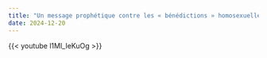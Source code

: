 ```yaml
---
title: "Un message prophétique contre les « bénédictions » homosexuelles de François"
date: 2024-12-20
---
```


{{< youtube l1Ml_IeKuOg >}}
